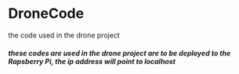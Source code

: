 # DroneCode
the code used in the drone project

##### these codes are used in the drone project are to be deployed to the Rapsberry Pi, the ip address will point to localhost
